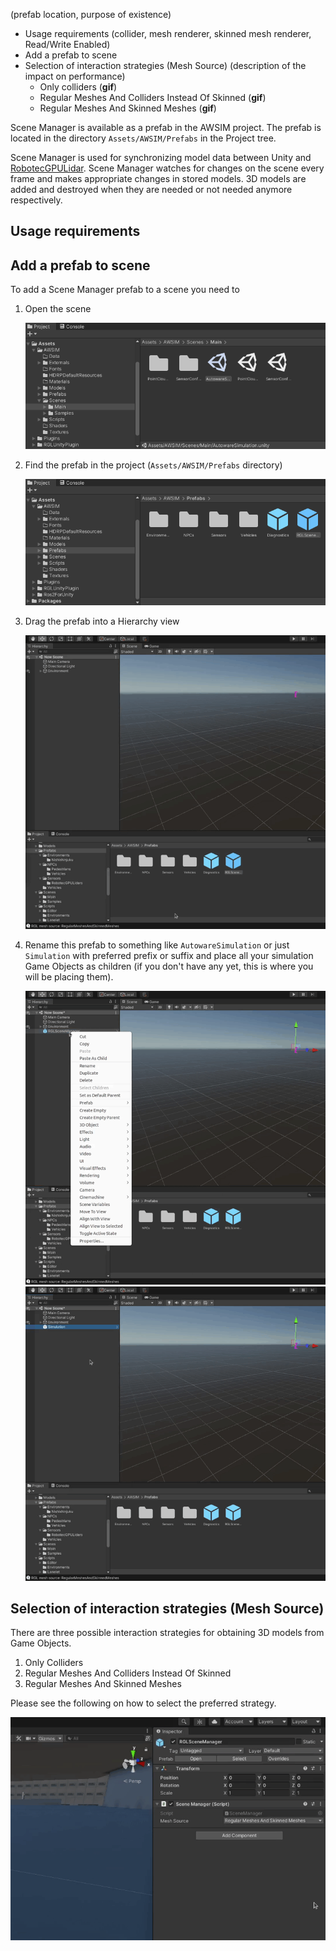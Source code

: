(prefab location, purpose of existence)

- Usage requirements (collider, mesh renderer, skinned mesh renderer, Read/Write Enabled)
- Add a prefab to scene
- Selection of interaction strategies (Mesh Source) (description of the impact on performance)
    - Only colliders (**gif**)
    - Regular Meshes And Colliders Instead Of Skinned (**gif**)
    - Regular Meshes And Skinned Meshes (**gif**)

Scene Manager is available as a prefab in the AWSIM project.
The prefab is located in the directory `Assets/AWSIM/Prefabs` in the Project tree.

Scene Manager is used for synchronizing model data between Unity and [RobotecGPULidar](https://github.com/RobotecAI/RobotecGPULidar).
Scene Manager watches for changes on the scene every frame and makes appropriate changes in stored models.
3D models are added and destroyed when they are needed or not needed anymore respectively.

## Usage requirements
<!-- TODO -->

## Add a prefab to scene
To add a Scene Manager prefab to a scene you need to

1. Open the scene

    ![open_scene](open_scene.png)

1. Find the prefab in the project (`Assets/AWSIM/Prefabs` directory)

    ![scene_manager_prefab_location](scene_manager_prefab_location.png)

1. Drag the prefab into a Hierarchy view

    ![add_prefab_to_scene](add_scene_manager.gif)

1. Rename this prefab to something like `AutowareSimulation` or just `Simulation` with preferred prefix or suffix and place all your simulation Game Objects as children (if you don't have any yet, this is where you will be placing them).

    ![Add scene manager to scene gif](add_scene_manager2.gif)
    ![Add scene manager to scene gif](add_scene_manager3.gif)

## Selection of interaction strategies (Mesh Source)
There are three possible interaction strategies for obtaining 3D models from Game Objects.

<!-- TODO add descriptions to every one -->
1. Only Colliders
2. Regular Meshes And Colliders Instead Of Skinned
3. Regular Meshes And Skinned Meshes

Please see the following on how to select the preferred strategy.

![scene_manager_only_colliders](scene_manager_only_colliders.gif)
